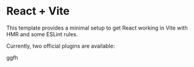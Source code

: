 # React + Vite

This template provides a minimal setup to get React working in Vite with HMR and some ESLint rules.

Currently, two official plugins are available:

ggfh